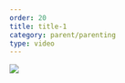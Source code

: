 ```yaml
---
order: 20
title: title-1
category: parent/parenting
type: video
---
```


[![](../../static/images/parenting1-cover.webp)](../../static/videos/parenting1.mp4)